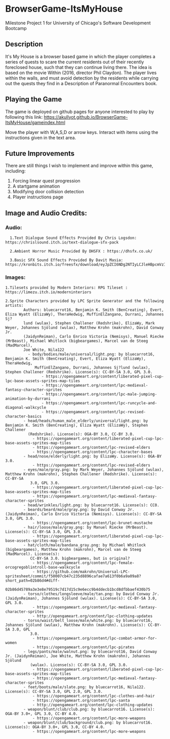 # BrowserGame-ItsMyHouse
Milestone Project 1 for University of Chicago's Software Development Bootcamp

## Description
It's My House is a browser based game in which the player completes a series of quests to scare the current residents out of their recently foreclosed house, such that they can continue living there.  The idea is based on the movie Within (2016, director Phil Claydon). The player lives within the walls, and must avoid detection by the residents while carrying out the quests they find in a Description of Paranormal Encounters book.


 ## Playing the Game
 The game is deployed on github pages for anyone interested to play by following this link: https://akullyot.github.io/BrowserGame-ItsMyHouse/gameindex.html

Move the player with W,A,S,D or arrow keys.  Interact with items using the instructions given in the text area.

## Future Improvements

There are still things I wish to implement and improve within this game, including:
1. Forcing linear quest progression
2. A startgame animation
3. Modifying door collision detection
4. Player instructions page




## Image and Audio Credits:
  ### Audio:
      1.Text Dialogue Sound Effects Provided By Chris Logsdon: https://chrislsound.itch.io/text-dialogue-sfx-pack 
      
      2.Ambient Horror Music Provided By DHSFX : https://dhsfx.co.uk/
      
      3.Basic SFX Sound Effects Provided By Davit Masia: https://kronbits.itch.io/freesfx/download/eyJpZCI6NDg2NTIyLCJleHBpcmVzIjoxNjkyMDE2MjQ2fQ%3d%3d.OYaaaIoJmUkheaDFsSjxOpxuSv4%3d

  ### Images:
    1.Tilesets provided by Modern Interiors: RPG Tileset : https://limezu.itch.io/moderninteriors
    
    2.Sprite Characters provided by LPC Sprite Generator and the following artists:
            Authors: bluecarrot16, Benjamin K. Smith (BenCreating), Evert, Eliza Wyatt (ElizaWy), TheraHedwig, MuffinElZangano, Durrani, Johannes Sj?    
            lund (wulax), Stephen Challener (Redshrike), ElizaWy, Mark Weyer, Johannes Sjölund (wulax), Matthew Krohn (makrohn), David Conway Jr. 
            (JaidynReiman), Carlo Enrico Victoria (Nemisys), Manuel Riecke (MrBeast), Michael Whitlock (bigbeargames), Marcel van de Steeg (MadMarcel), 
            Joe White, Nila122
              - body/bodies/male/universal/light.png: by bluecarrot16, Benjamin K. Smith (BenCreating), Evert, Eliza Wyatt (ElizaWy), TheraHedwig, 
                 MuffinElZangano, Durrani, Johannes Sj?lund (wulax), Stephen Challener (Redshrike). License(s): CC-BY-SA 3.0, GPL 3.0. 
                    - https://opengameart.org/content/liberated-pixel-cup-lpc-base-assets-sprites-map-tiles
                    - https://opengameart.org/content/lpc-medieval-fantasy-character-sprites
                    - https://opengameart.org/content/lpc-male-jumping-animation-by-durrani
                    - https://opengameart.org/content/lpc-runcycle-and-diagonal-walkcycle
                    - https://opengameart.org/content/lpc-revised-character-basics
            - head/heads/human_male_elderly/universal/light.png: by Benjamin K. Smith (BenCreating), Eliza Wyatt (ElizaWy), Stephen Challener     
              (Redshrike). License(s): OGA-BY 3.0, CC-BY 3.0. 
                - https://opengameart.org/content/liberated-pixel-cup-lpc-base-assets-sprites-map-tiles
                - https://opengameart.org/content/lpc-revised-elders
                - https://opengameart.org/content/lpc-character-bases
            - head/nose/elderly/light.png: by ElizaWy. License(s): OGA-BY 3.0. 
                - https://opengameart.org/content/lpc-revised-elders
            - eyes/male/gray.png: by Mark Weyer, Johannes Sjölund (wulax), Matthew Krohn (makrohn), Stephen Challener (Redshrike). License(s): CC-BY-SA 
               3.0, GPL 3.0. 
                - https://opengameart.org/content/liberated-pixel-cup-lpc-base-assets-sprites-map-tiles
                - https://opengameart.org/content/lpc-medieval-fantasy-character-sprites
            - head/wrinkles/light.png: by bluecarrot16. License(s): CC0. 
            - beards/beard/male/gray.png: by David Conway Jr. (JaidynReiman), Carlo Enrico Victoria (Nemisys). License(s): CC-BY-SA 3.0, GPL 3.0. 
                - https://opengameart.org/content/lpc-brunet-mustache
            - hair/loose/male/gray.png: by Manuel Riecke (MrBeast). License(s): CC-BY-SA 3.0, GPL 3.0. 
                - https://opengameart.org/content/liberated-pixel-cup-lpc-base-assets-sprites-map-tiles
            - hat/cloth/male/bandana_gray.png: by Michael Whitlock (bigbeargames), Matthew Krohn (makrohn), Marcel van de Steeg (MadMarcel). License(s): 
               CC-BY-SA 3.0. bigbeargames, but is original?
                - https://opengameart.org/content/lpc-female-orcogregoblintroll-base-walkcycle
                - https://github.com/makrohn/Universal-LPC-spritesheet/commit/f50007cb47c235d8896cafae7a613f0b6a9a09a8?short_path=02b86d4#diff- 
                   02b86d45789a3e3e8e79519c7d17d15c9e6ecc9b4ddecb1bcd8dfbbaef430b75
            - torso/clothes/longsleeve/male/tan.png: by David Conway Jr. (JaidynReiman), Johannes Sjölund (wulax). License(s): CC-BY-SA 3.0, GPL 3.0. 
                - https://opengameart.org/content/lpc-medieval-fantasy-character-sprites
                - http://opengameart.org/content/lpc-clothing-updates
            - torso/waist/belt_loose/male/white.png: by bluecarrot16, Johannes Sjölund (wulax), Matthew Krohn (makrohn). License(s): CC-BY-SA 3.0, GPL 
               3.0. 
                - https://opengameart.org/content/lpc-combat-armor-for-women
                - https://opengameart.org/content/lpc-pirates
            - legs/pants/male/walnut.png: by bluecarrot16, David Conway Jr. (JaidynReiman), Joe White, Matthew Krohn (makrohn), Johannes Sjölund 
               (wulax). License(s): CC-BY-SA 3.0, GPL 3.0. 
                - https://opengameart.org/content/liberated-pixel-cup-lpc-base-assets-sprites-map-tiles
                - https://opengameart.org/content/lpc-medieval-fantasy-character-sprites
            - feet/boots/male/slate.png: by bluecarrot16, Nila122. License(s): CC-BY-SA 3.0, GPL 2.0, GPL 3.0. 
                - https://opengameart.org/content/lpc-clothes-and-hair
                - https://opengameart.org/content/lpc-santa
                - http://opengameart.org/content/lpc-clothing-updates
            - weapon/blunt/club/club.png: by bluecarrot16. License(s): OGA-BY 3.0+, GPL 3.0, CC-BY 4.0. 
                - https://opengameart.org/content/lpc-more-weapons
            - weapon/blunt/club/background/club.png: by bluecarrot16. License(s): OGA-BY 3.0+, GPL 3.0, CC-BY 4.0. 
                - https://opengameart.org/content/lpc-more-weapons
      
